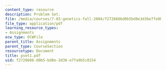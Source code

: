 ```yaml
---
content_type: resource
description: Problem Set.
file: /media/courses/7-03-genetics-fall-2004/f2728606d0b5bd8e3d36e7fa9b5c8154_pset1.pdf
file_type: application/pdf
learning_resource_types:
- Assignments
ocw_type: OCWFile
parent_title: Assignments
parent_type: CourseSection
resourcetype: Document
title: pset1.pdf
uid: f2728606-d0b5-bd8e-3d36-e7fa9b5c8154
---
```


